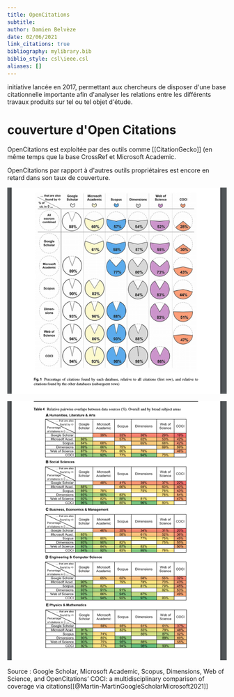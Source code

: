 ```yaml
---
title: OpenCitations
subtitle:
author: Damien Belvèze
date: 02/06/2021
link_citations: true
bibliography: mylibrary.bib
biblio_style: csl\ieee.csl
aliases: []
---
```


initiative lancée en 2017, permettant aux chercheurs de disposer d'une base citationnelle importante afin d'analyser les relations entre les différents travaux produits sur tel ou tel objet d'étude. 

# couverture d'Open Citations

OpenCitations est exploitée par des outils comme [[CitationGecko]] (en même temps que la base CrossRef et Microsoft Academic. 

OpenCitations par rapport à d'autres outils propriétaires est encore en retard dans son taux de couverture. 

![couverture OpenCitations](images/opencitations1.png)

![Couverture OpenCitations](images/opencitations2.png)

Source : Google Scholar, Microsoft Academic, Scopus, Dimensions, Web of Science, and OpenCitations’ COCI: a multidisciplinary comparison of coverage via citations[[@Martin-MartinGoogleScholarMicrosoft2021]]